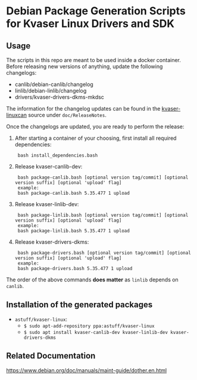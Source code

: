 # Debian Package Generation Scripts for Kvaser Linux Drivers and SDK

## Usage

The scripts in this repo are meant to be used inside a docker container.
Before releasing new versions of anything, update the following changelogs:
- canlib/debian-canlib/changelog
- linlib/debian-linlib/changelog
- drivers/kvaser-drivers-dkms-mkdsc

The information for the changelog updates can be found in the [kvaser-linuxcan](https://github.com/astuff/kvaser-linuxcan) source under `doc/ReleaseNotes`.

Once the changelogs are updated, you are ready to perform the release:

1. After starting a container of your choosing, first install all required dependencies:

        bash install_dependencies.bash

1. Release kvaser-canlib-dev:

        bash package-canlib.bash [optional version tag/commit] [optional version suffix] [optional 'upload' flag]
        example:
        bash package-canlib.bash 5.35.477 1 upload

1. Release kvaser-linlib-dev:

        bash package-linlib.bash [optional version tag/commit] [optional version suffix] [optional 'upload' flag]
        example:
        bash package-linlib.bash 5.35.477 1 upload

1. Release kvaser-drivers-dkms:

        bash package-drivers.bash [optional version tag/commit] [optional version suffix] [optional 'upload' flag]
        example:
        bash package-drivers.bash 5.35.477 1 upload


The order of the above commands **does matter** as `linlib` depends on `canlib`.

## Installation of the generated packages

- `astuff/kvaser-linux`:
  - `$ sudo apt-add-repository ppa:astuff/kvaser-linux`
  - `$ sudo apt install kvaser-canlib-dev kvaser-linlib-dev kvaser-drivers-dkms`

## Related Documentation

https://www.debian.org/doc/manuals/maint-guide/dother.en.html